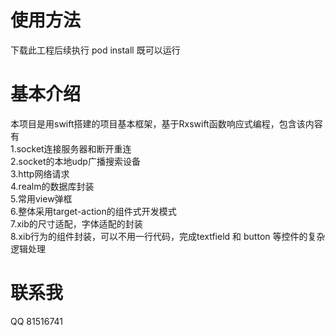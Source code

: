 # 使用方法
下载此工程后续执行 pod install 既可以运行

# 基本介绍
本项目是用swift搭建的项目基本框架，基于Rxswift函数响应式编程，包含该内容有</br>
1.socket连接服务器和断开重连</br>
2.socket的本地udp广播搜索设备</br>
3.http网络请求</br>
4.realm的数据库封装</br>
5.常用view弹框</br>
6.整体采用target-action的组件式开发模式</br>
7.xib的尺寸适配，字体适配的封装</br>
8.xib行为的组件封装，可以不用一行代码，完成textfield 和 button 等控件的复杂逻辑处理
# 联系我
QQ 81516741


